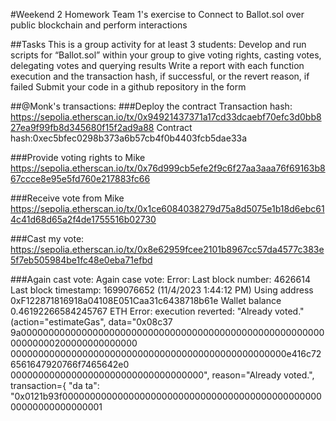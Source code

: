 #Weekend 2 Homework 
Team 1's exercise to Connect to Ballot.sol over public blockchain and perform interactions

##Tasks 
This is a group activity for at least 3 students:
Develop and run scripts for “Ballot.sol” within your group to give voting rights, casting votes, delegating votes and querying results
Write a report with each function execution and the transaction hash, if successful, or the revert reason, if failed
Submit your code in a github repository in the form

##@Monk's transactions:
###Deploy the contract
Transaction hash: https://sepolia.etherscan.io/tx/0x94921437371a17cd33dcaebf70efc3d0bb827ea9f99fb8d345680f15f2ad9a88
Contract hash:0xec5bfec0298b373a6b57cb4f0b4403fcb5dae33a

###Provide voting rights to Mike
https://sepolia.etherscan.io/tx/0x76d999cb5efe2f9c6f27aa3aaa76f69163b867ccce8e95e5fd760e217883fc66

###Receive vote from Mike
https://sepolia.etherscan.io/tx/0x1ce6084038279d75a8d5075e1b18d6ebc614c41d68d65a2f4de1755516b02730

###Cast my vote:
https://sepolia.etherscan.io/tx/0x8e62959fcee2101b8967cc57da4577c383e5f7eb505984be1fc48e0eba71efbd

###Again cast vote:
Again case vote:
Error:
Last block number: 4626614
Last block timestamp: 1699076652 (11/4/2023 1:44:12 PM)
Using address 0xF122871816918a04108E051Caa31c6438718b61e
Wallet balance 0.46192266584245767 ETH
Error: execution reverted: "Already voted." (action="estimateGas", data="0x08c37
9a000000000000000000000000000000000000000000000000000000000000000200000000000000
00000000000000000000000000000000000000000000000000e416c726561647920766f7465642e0
00000000000000000000000000000000000", reason="Already voted.", transaction={ "da
ta": "0x0121b93f0000000000000000000000000000000000000000000000000000000000000001

